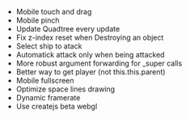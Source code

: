 * Mobile touch and drag
* Mobile pinch
* Update Quadtree every update
* Fix z-index reset when Destroying an object
* Select ship to atack
* Automatick attack only when being attacked
* More robust argument forwarding for _super calls
* Better way to get player (not this.this.parent)
* Mobile fullscreen
* Optimize space lines drawing
* Dynamic framerate
* Use createjs beta webgl